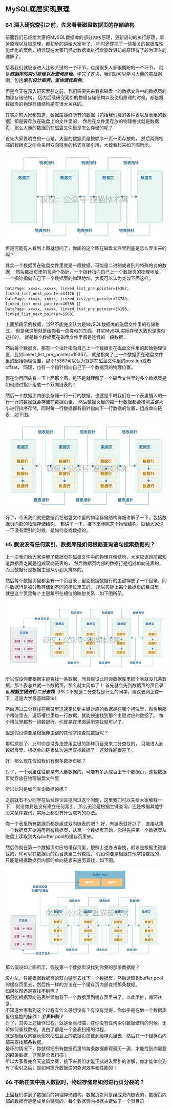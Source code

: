 ## MySQL底层实现原理

### 64.深入研究索引之前，先来看看磁盘数据页的存储结构 
前面我们已经给大家把MySQL数据库的部分内核原理，更新语句的执行原理，事务原理以及锁原理，都初步的讲给大家听了，
同时还穿插了一些相关的数据库性能优化的案例，相信现在大家已经对数据库执行增删改语句的原理有了较为深入的理解了。<br>

接着我们就应该进入比较关键的一个环节，也是很多人都很期盼的一个环节，
就是***数据库的索引原理以及查询原理***，学完了这块，我们就可以学习大量的实战案例，包括***索引设计案例，查询调优案例***。<br>

但是今天在深入研究索引之前，我们需要先来看看磁盘上的数据文件中的数据页的物理存储结构，
因为后续研究索引的物理存储结构以及使用原理的时候，都是跟数据页的物理存储结构是有很大关联的。<br>

其实之前大家都知道，数据库最终所有的数据（包括我们建的各种表以及表里的数据）都是要存放在磁盘上的文件里的，
然后在文件里存放的物理格式就是数据页，那么大量的数据页在磁盘文件里是怎么存储的呢？<br>

首先大家要明白的一点是，大量的数据页是按顺序一页一页存放的，
然后两两相邻的数据页之间会采用双向链表的格式互相引用，大致看起来如下图所示。<br>

![img.png](imgs/data_physical_storage.png)

但是可能有人看到上图就想问了，你画的这个图在磁盘文件里到底是怎么弄出来的啊？<br>

其实一个数据页在磁盘文件里就是一段数据，可能是二进制或者别的特殊格式的数据，
然后数据页里包含两个指针，一个指针指向自己上一个数据页的物理地址，
一个指针指向自己下一个数据页的物理地址，大概可以认为类似下面这样。<br>
```
DataPage: xx=xx, xx=xx, linked_list_pre_pointer=15367, linked_list_next_pointer=34126 || 
DataPage: xx=xx, xx=xx, linked_list_pre_pointer=23789, linked_list_next_pointer=46589 || 
DataPage: xx=xx, xx=xx, linked_list_pre_pointer=33198, linked_list_next_pointer=55681
```

上面那段示例数据，当然不能完全认为是MySQL数据库的磁盘文件里的存储格式，
但是我这里就是给你看一些类似的东西，其实MySQL实际存储大致也是类似这样的，
就是每个数据页在磁盘文件里都是连续的一段数据。<br>

然后每个数据页，都有一个指针指向自己上一个数据页在磁盘文件里的起始物理位置，比如linked_list_pre_pointer=15367，
就是指向了上一个数据页在磁盘文件里的起始物理位置，那个15367可以认为就是在磁盘文件里的position或者offset，
同理，也有一个指针指向自己下一个数据页的物理位置。<br>

现在你再回头看一下上面那个图，是不是就理解了一个磁盘文件里的多个数据页是如何通过指针组成一个双向链表的！<br>

然后一个数据页内部会存储一行一行的数据，也就是平时我们在一个表里插入的一行一行的数据就会存储在数据页里，
然后数据页里的每一行数据都会按照主键大小进行排序存储，同时每一行数据都有指针指向下一行数据的位置，组成单向链表，如下图。<br>

![img.png](imgs/data_physical_storage_2.png)

好了，今天我们就把数据页在磁盘文件里的物理存储结构详细讲解了一下，包括数据页内部的物理存储结构，
都讲了一下，接下来参照这个物理结构，就给大家说一下没有索引的时候，是如何查找数据的。<br>

### 65.假设没有任何索引，数据库是如何根据查询语句搜索数据的？ 
上一次我们给大家讲解了数据页在磁盘文件中的物理存储结构，大家应该目前都知道数据页之间是组成双向链表的，
然后数据页内部的数据行是组成单向链表的，而且数据行是根据主键从小到大排序的。<br>

然后每个数据页里都会有一个页目录，里面根据数据行的主键存放了一个目录，同时数据行是被分散存储到不同的槽位里去的，
所以实际上每个数据页的目录里，就是这个页里每个主键跟所在槽位的映射关系，如下图所示。<br>

![img.png](imgs/data_storage_with_catalogue.png)

所以假设你要根据主键查找一条数据，而且假设此时你数据库里那个表就没几条数据，那个表总共就一个数据页，那么就太简单了！
首先就会先到数据页的页目录里***根据主键进行二分查找***（PS：不知道二分查找是什么的同学，建议去网上查一下，这是大学最基础算法）<br>

然后通过二分查找在目录里迅速定位到主键对应的数据是在哪个槽位里，然后到那个槽位里去，遍历槽位里每一行数据，就能快速找到那个主键对应的数据了。
每个槽位里都有一组数据行，你就是在里面遍历查找就可以了。<br>

但是假设你要是根据非主键的其他字段查找数据呢？<br>

那就尴尬了，此时你是没办法使用主键的那种页目录来二分查找的，
只能进入到数据页里，根据单向链表依次遍历查找数据了，这就性能很差了。<br>

好，那么现在假如我们有很多数据页呢？<br>

对了，一个表里往往都是有大量数据的，可能有多达成百上千个数据页，这些数据页就存放在物理磁盘文件里<br>

所以此时是如何查询数据的呢？<br>

之前就有不少同学在后台评论区提问过这个问题，这里我们可以先给大家解释一下，
假设你要是没有建立任何索引，那么无论是根据主键查询，还是根据其他字段来条件查询，实际上都没有什么取巧的办法。<br>

你一个表里所有数据页都是组成双向链表的吧？
好，有链表就好办了，直接从第一个数据页开始遍历所有数据页，从第一个数据页开始，你得先把第一个数据页从磁盘上读取到内存buffer pool的缓存页里来。<br>

然后你就在第一个数据页对应的缓存页里，按照上述办法查找，假设是根据主键查找的，你可以在数据页的页目录里二分查找，
假设你要是根据其他字段查找的，只能是根据数据页内部的单向链表来遍历查找，如下图。

![img.png](imgs/load_data_to_buffer_pool.png)

那么假设如上图所示，假设第一个数据页没找到你要的那条数据呢？<br>

没办法，只能根据数据页的双向链表去找下一个数据页，然后读取到buffer pool的缓存页里去，然后按一样的方法在一个缓存页内部查找那条数据。<br>
如果依然还是查找不到呢？<br>
那只能根据双向链表继续加载下一个数据页到缓存页里来了，以此类推，循环往复。<br>
不知道大家看到这个过程有什么感想没有？有没有觉得，你似乎是在做一个数据库里很尴尬的操作：***全表扫描？***<br>
对了，其实上述操作过程，就是全表扫描，在你没有任何索引数据结构的时候，无论如何查找数据，说白了都是一个全表扫描的过程，<br>
就是根据双向链表依次把磁盘上的数据页加载到缓存页里去，然后在一个缓存页内部来查找那条数据。<br>
最坏的情况下，你就得把所有数据页里的每条数据都得遍历一遍，才能找到你需要的那条数据，这就是全表扫描！<br>
所以大家看完今天这篇文章，接下来我们才能正式进入索引的讲解，你才能体会到有了索引之后，是如何提升数据库的查询效率和性能的！<br>

###  66.不断在表中插入数据时，物理存储是如何进行页分裂的？ 
上回我们讲到了数据页的物理存储结构，数据页之间是组成双向链表的，数据页内部的数据行是组成单向链表的，每个数据页内根据主键做了一个页目录
















